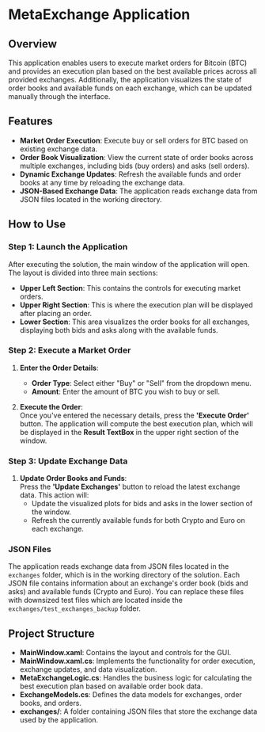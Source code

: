 # MetaExchange Application

## Overview

This application enables users to execute market orders for Bitcoin (BTC) and provides an execution plan based on the best available prices across all provided exchanges. Additionally, the application visualizes the state of order books and available funds on each exchange, which can be updated manually through the interface.

## Features

- **Market Order Execution**: Execute buy or sell orders for BTC based on existing exchange data.
- **Order Book Visualization**: View the current state of order books across multiple exchanges, including bids (buy orders) and asks (sell orders).
- **Dynamic Exchange Updates**: Refresh the available funds and order books at any time by reloading the exchange data.
- **JSON-Based Exchange Data**: The application reads exchange data from JSON files located in the working directory.

## How to Use

### Step 1: Launch the Application

After executing the solution, the main window of the application will open. The layout is divided into three main sections:

- **Upper Left Section**: This contains the controls for executing market orders.
- **Upper Right Section**: This is where the execution plan will be displayed after placing an order.
- **Lower Section**: This area visualizes the order books for all exchanges, displaying both bids and asks along with the available funds.

### Step 2: Execute a Market Order

1. **Enter the Order Details**:
   - **Order Type**: Select either "Buy" or "Sell" from the dropdown menu.
   - **Amount**: Enter the amount of BTC you wish to buy or sell.
   
2. **Execute the Order**:  
   Once you've entered the necessary details, press the **'Execute Order'** button. The application will compute the best execution plan, which will be displayed in the **Result TextBox** in the upper right section of the window.

### Step 3: Update Exchange Data

1. **Update Order Books and Funds**:  
   Press the **'Update Exchanges'** button to reload the latest exchange data. This action will:
   - Update the visualized plots for bids and asks in the lower section of the window.
   - Refresh the currently available funds for both Crypto and Euro on each exchange.

### JSON Files

The application reads exchange data from JSON files located in the `exchanges` folder, which is in the working directory of the solution. Each JSON file contains information about an exchange's order book (bids and asks) and available funds (Crypto and Euro). You can replace these files with downsized test files which are located inside the `exchanges/test_exchanges_backup` folder.

## Project Structure

- **MainWindow.xaml**: Contains the layout and controls for the GUI.
- **MainWindow.xaml.cs**: Implements the functionality for order execution, exchange updates, and data visualization.
- **MetaExchangeLogic.cs**: Handles the business logic for calculating the best execution plan based on available order book data.
- **ExchangeModels.cs**: Defines the data models for exchanges, order books, and orders.
- **exchanges/**: A folder containing JSON files that store the exchange data used by the application.
